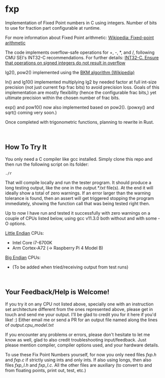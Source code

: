 # fxp
Implementation of Fixed Point numbers in C using integers. Number of bits
to use for fraction part configurable at runtime.

For more information about Fixed Point arithmetic:
[Wikipedia: Fixed-point arithmetic](https://en.wikipedia.org/wiki/Fixed-point_arithmetic)

The code implements overflow-safe operations for +, -, *, and /,
following CMU SEI's INT32-C recommendations. For further details:
[INT32-C. Ensure that operations on signed integers do not result in overflow](https://wiki.sei.cmu.edu/confluence/display/c/INT32-C.+Ensure+that+operations+on+signed+integers+do+not+result+in+overflow)

lg2(), pow2() implemented using the [BKM algorithm (Wikipedia)](https://en.wikipedia.org/wiki/BKM_algorithm)

ln() and lg10() implemented multiplying lg2 by needed factor at full 
int-size precision (not just current fxp frac bits) to avoid precision loss.
Goals of this implementation are mostly flexibility (hence the configurable frac bits,)
yet ultimate precision within the chosen number of frac bits.

exp() and pow10() now also implemented based on pow2(). (powxy() and sqrt() coming very soon.)

Once completed with trigonometric functions, planning to rewrite in Rust.

&nbsp;
## How To Try It
You only need a C compiler like gcc installed.
Simply clone this repo and then run the following script on its folder:

    ./r

That will compile locally and run the tester program.
It should produce a long testing output, like the one in the 
*output.\*.txt* file(s).
At the end it will ideally show a total of zero warnings.
If an error larger than the warning tolerance is found, then an assert 
will get triggered stopping the program immediately, showing the
function call that was being tested right then.

Up to now I have run and tested it successfully with zero warnings on 
a couple of CPUs listed below, using gcc v11.3.0 both without and 
with some -O options.

[Little Endian](https://en.wikipedia.org/wiki/Endianness) CPUs:
- Intel Core i7-6700K
- Arm Cortex-A72 (-> Raspberry Pi 4 Model B)

[Big Endian](https://en.wikipedia.org/wiki/Endianness) CPUs:
- (To be added when tried/receiving output from test runs)

&nbsp;
## Your Feedback/Help is Welcome!
If you try it on any CPU not listed above, specially one with an 
instruction set architecture different from the ones represented above,
please get in touch and send me your output. I'll be glad to credit you 
for it here if you'd like! :)
Either email me or send a PR for an output file named along the 
lines of *output.cpu_model.txt*

If you encounter any problems or errors, please don't hesitate to 
let me know as well, glad to also credit troubleshooting input/feedback.
Just please mention compiler, compiler options used, and your hardware details.

To use these Fix Point Numbers yourself, for now you only need 
files *fxp.h* and *fxp.c* if strictly using ints and only ints.
If also using longs, then also files *fxp_l.h* and *fxp_l.c*. 
All the other files are auxiliary (to convert to and from floating points, 
print out, test, etc.)
